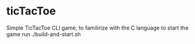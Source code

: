 # ticTacToe
Simple TicTacToe CLI game, to familirize with the C language
to start the game run  ./build-and-start.sh
